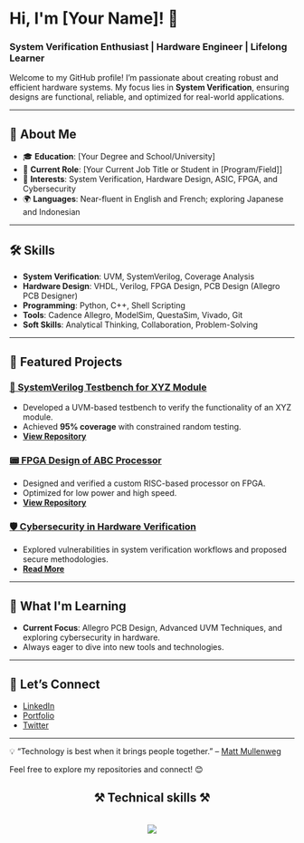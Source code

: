 # Hi, I'm [Your Name]! 👋  
### System Verification Enthusiast | Hardware Engineer | Lifelong Learner  

Welcome to my GitHub profile! I’m passionate about creating robust and efficient hardware systems. My focus lies in **System Verification**, ensuring designs are functional, reliable, and optimized for real-world applications.  

---

## 🌟 About Me  
- 🎓 **Education**: [Your Degree and School/University]  
- 💼 **Current Role**: [Your Current Job Title or Student in [Program/Field]]  
- 🎯 **Interests**: System Verification, Hardware Design, ASIC, FPGA, and Cybersecurity  
- 🌍 **Languages**: Near-fluent in English and French; exploring Japanese and Indonesian  

---

## 🛠️ Skills  
- **System Verification**: UVM, SystemVerilog, Coverage Analysis  
- **Hardware Design**: VHDL, Verilog, FPGA Design, PCB Design (Allegro PCB Designer)  
- **Programming**: Python, C++, Shell Scripting  
- **Tools**: Cadence Allegro, ModelSim, QuestaSim, Vivado, Git  
- **Soft Skills**: Analytical Thinking, Collaboration, Problem-Solving  

---

## 🔗 Featured Projects  
### [🔬 SystemVerilog Testbench for XYZ Module](#)  
- Developed a UVM-based testbench to verify the functionality of an XYZ module.  
- Achieved **95% coverage** with constrained random testing.  
- **[View Repository](#)**  

### [📟 FPGA Design of ABC Processor](#)  
- Designed and verified a custom RISC-based processor on FPGA.  
- Optimized for low power and high speed.  
- **[View Repository](#)**  

### [🛡️ Cybersecurity in Hardware Verification](#)  
- Explored vulnerabilities in system verification workflows and proposed secure methodologies.  
- **[Read More](#)**  

---

## 🚀 What I'm Learning  
- **Current Focus**: Allegro PCB Design, Advanced UVM Techniques, and exploring cybersecurity in hardware.  
- Always eager to dive into new tools and technologies.  

---

## 🤝 Let’s Connect  
- [LinkedIn](https://www.linkedin.com/in/yourprofile/)  
- [Portfolio](https://yourwebsite.com)  
- [Twitter](https://twitter.com/yourprofile)  

---

💡 “Technology is best when it brings people together.” – [Matt Mullenweg](https://ma.tt/)  

Feel free to explore my repositories and connect! 😊  


<h2 align="center">⚒️ Technical skills ⚒️</h2>
<br/>
<div align="center">
    <img src="https://skillicons.dev/icons?i=html,css,javascript,bootstrap,figma,git,nodejs,firebase,java,python,c,c#,matlab,arduino,vscode"/>
</div>

